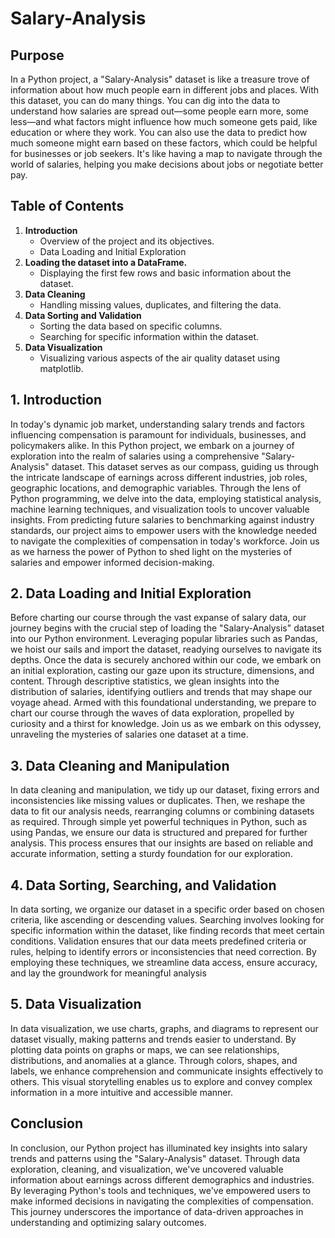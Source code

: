 # Salary-Analysis
## Purpose
In a Python project, a "Salary-Analysis" dataset is like a treasure trove of information about how much people earn in different jobs and places. With this dataset, you can do many things. You can dig into the data to understand how salaries are spread out—some people earn more, some less—and what factors might influence how much someone gets paid, like education or where they work. You can also use the data to predict how much someone might earn based on these factors, which could be helpful for businesses or job seekers. It's like having a map to navigate through the world of salaries, helping you make decisions about jobs or negotiate better pay.

## Table of Contents
1. **Introduction**
   - Overview of the project and its objectives.
   - Data Loading and Initial Exploration
2. **Loading the dataset into a DataFrame.**
   - Displaying the first few rows and basic information about the dataset.
3. **Data Cleaning**
   - Handling missing values, duplicates, and filtering the data.
4. **Data Sorting and Validation**
   - Sorting the data based on specific columns.
   - Searching for specific information within the dataset.
5. **Data Visualization**
   - Visualizing various aspects of the air quality dataset using matplotlib.

## 1. Introduction
In today's dynamic job market, understanding salary trends and factors influencing compensation is paramount for individuals, businesses, and policymakers alike. In this Python project, we embark on a journey of exploration into the realm of salaries using a comprehensive "Salary-Analysis" dataset. This dataset serves as our compass, guiding us through the intricate landscape of earnings across different industries, job roles, geographic locations, and demographic variables. Through the lens of Python programming, we delve into the data, employing statistical analysis, machine learning techniques, and visualization tools to uncover valuable insights. From predicting future salaries to benchmarking against industry standards, our project aims to empower users with the knowledge needed to navigate the complexities of compensation in today's workforce. Join us as we harness the power of Python to shed light on the mysteries of salaries and empower informed decision-making.

## 2. Data Loading and Initial Exploration
Before charting our course through the vast expanse of salary data, our journey begins with the crucial step of loading the "Salary-Analysis" dataset into our Python environment. Leveraging popular libraries such as Pandas, we hoist our sails and import the dataset, readying ourselves to navigate its depths. Once the data is securely anchored within our code, we embark on an initial exploration, casting our gaze upon its structure, dimensions, and content. Through descriptive statistics, we glean insights into the distribution of salaries, identifying outliers and trends that may shape our voyage ahead. Armed with this foundational understanding, we prepare to chart our course through the waves of data exploration, propelled by curiosity and a thirst for knowledge. Join us as we embark on this odyssey, unraveling the mysteries of salaries one dataset at a time.

## 3. Data Cleaning and Manipulation

In data cleaning and manipulation, we tidy up our dataset, fixing errors and inconsistencies like missing values or duplicates. Then, we reshape the data to fit our analysis needs, rearranging columns or combining datasets as required. Through simple yet powerful techniques in Python, such as using Pandas, we ensure our data is structured and prepared for further analysis. This process ensures that our insights are based on reliable and accurate information, setting a sturdy foundation for our exploration.

## 4. Data Sorting, Searching, and Validation
In data sorting, we organize our dataset in a specific order based on chosen criteria, like ascending or descending values. Searching involves looking for specific information within the dataset, like finding records that meet certain conditions. Validation ensures that our data meets predefined criteria or rules, helping to identify errors or inconsistencies that need correction. By employing these techniques, we streamline data access, ensure accuracy, and lay the groundwork for meaningful analysis

## 5. Data Visualization
In data visualization, we use charts, graphs, and diagrams to represent our dataset visually, making patterns and trends easier to understand. By plotting data points on graphs or maps, we can see relationships, distributions, and anomalies at a glance. Through colors, shapes, and labels, we enhance comprehension and communicate insights effectively to others. This visual storytelling enables us to explore and convey complex information in a more intuitive and accessible manner.

## Conclusion
In conclusion, our Python project has illuminated key insights into salary trends and patterns using the "Salary-Analysis" dataset. Through data exploration, cleaning, and visualization, we've uncovered valuable information about earnings across different demographics and industries. By leveraging Python's tools and techniques, we've empowered users to make informed decisions in navigating the complexities of compensation. This journey underscores the importance of data-driven approaches in understanding and optimizing salary outcomes.
